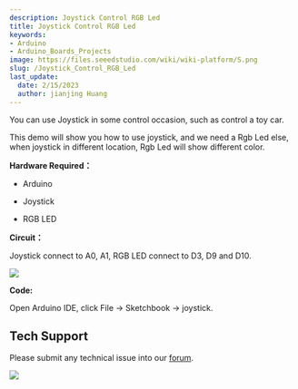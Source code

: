 ```yaml
---
description: Joystick Control RGB Led
title: Joystick Control RGB Led
keywords:
- Arduino
- Arduino_Boards_Projects
image: https://files.seeedstudio.com/wiki/wiki-platform/S.png
slug: /Joystick_Control_RGB_Led
last_update:
  date: 2/15/2023
  author: jianjing Huang
---
```


<!-- ---
name: Joystick Control RGB Led
category: Tutorial
oldwikiname:  Joystick Control RGB Led
prodimagename:
surveyurl: https://www.research.net/r/Joystick_Control_RGB_Led
--- -->

You can use Joystick in some control occasion, such as control a toy car.

This demo will show you how to use joystick, and we need a Rgb Led else, when joystick in different location, Rgb Led will show different color.

**Hardware Required：**

* Arduino

* Joystick

* RGB LED

**Circuit：**

Joystick connect to A0, A1, RGB LED connect to D3, D9 and D10.

![](https://files.seeedstudio.com/wiki/Joystick_Control_RGB_Led/img/Sidekick_38_1.png)

**Code:**

Open Arduino IDE, click File -&gt; Sketchbook -&gt; joystick.

## Tech Support

Please submit any technical issue into our [forum](https://forum.seeedstudio.com/). <br />
<p style={{textAlign: 'center'}}><a href="https://www.seeedstudio.com/act-4.html?utm_source=wiki&utm_medium=wikibanner&utm_campaign=newproducts" target="_blank"><img src="https://files.seeedstudio.com/wiki/Wiki_Banner/new_product.jpg" /></a></p>
